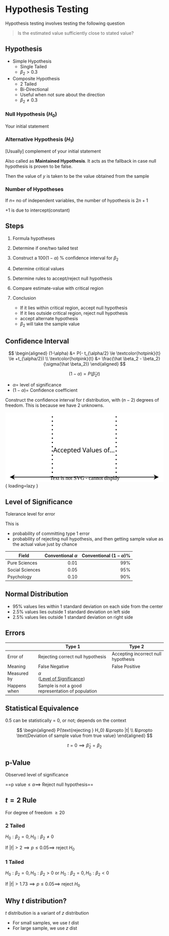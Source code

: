# Hypothesis Testing

Hypothesis testing involves testing the following question

> Is the estimated value sufficiently close to stated value?

## Hypothesis

- Simple Hypothesis
    - Single Tailed
    - $\beta_2 > 0.3$
- Composite Hypothesis
    - 2 Tailed
    - Bi-Directional
    - Useful when not sure about the direction
    - $\beta_2 \ne 0.3$

### Null Hypothesis $(H_0)$

Your initial statement

### Alternative Hypothesis $(H_1)$

[Usually] complement of your initial statement

Also called as **Maintained Hypothesis**. It acts as the fallback in case null hypothesis is proven to be false.

Then the value of $y$ is taken to be the value obtained from the sample

### Number of Hypotheses

If $n =$ no of independent variables, the number of hypothesis is $2n + 1$

$+1$ is due to intercept(constant)

## Steps

1. Formula hypotheses

2. Determine if one/two tailed test

3. Construct a $100(1-\alpha) \ \%$ confidence interval for $\beta_2$

4. Determine critical values

5. Determine rules to accept/reject null hypothesis

6. Compare estimate-value with critical region

7. Conclusion

     - If it lies within critical region, accept null hypothesis
     - If it lies outside critical region, reject null hypothesis
     - accept alternate hypothesis
     - $\beta_2$ will take the sample value

## Confidence Interval

$$
\begin{aligned}
(1-\alpha)
&= P(- t_{\alpha/2} \le
\textcolor{hotpink}{t}
\le +t_{\alpha/2}) \\
\textcolor{hotpink}{t}
&= \frac{\hat \beta_2 - \beta_2}{\sigma(\hat \beta_2)}
\end{aligned}
$$

$$
(1-\alpha) =
P(\hat \beta_2  t)
$$

- $\alpha =$ level of significance
- $(1-\alpha) =$ Confidence coefficient

Construct the confidence interval for $t$ distribution, with $(n-2)$ degrees of freedom.
This is because we have 2 unknowns.

![confidence](assets/confidence.svg){ loading=lazy }

## Level of Significance

Tolerance level for error

This is

- probability of committing type 1 error
- probability of rejecting null hypothesis, and then getting sample value as the actual value just by chance

| Field           | Conventional $\alpha$ | Conventional $(1 - \alpha) \%$ |
| --------------- | --------------------: | -----------------------------: |
| Pure Sciences   |                  0.01 |                            99% |
| Social Sciences |                  0.05 |                            95% |
| Psychology      |                  0.10 |                            90% |

## Normal Distribution

- $95 \%$ values lies within 1 standard deviation on each side from the center
- $2.5 \%$ values lies outside 1 standard deviation on left side
- $2.5 \%$ values lies outside 1 standard deviation on right side

## Errors

|              | Type 1                                                       | Type 2                              |
| ------------ | ------------------------------------------------------------ | ----------------------------------- |
| Error of     | Rejecting correct null hypothesis                            | Accepting incorrect null hypothesis |
| Meaning      | False Negative                                               | False Positive                      |
| Measured by  | $\alpha$<br />([Level of Significance](#Level-of-Significance)) |                                     |
| Happens when | Sample is not a good representation of population            |                                     |

## Statistical Equivalence

0.5 can be statistically = 0, or not; depends on the context

$$
\begin{aligned}
P(\text{rejecting } H_0)
&\propto |t| \\
&\propto \text{Deviation of sample value from true value}
\end{aligned}
$$

$$
t = 0 \implies \hat \beta_2 = \beta_2
$$

## p-Value

Observed level of significance

==$\text{p value} \le \alpha \implies$ Reject null hypothesis==

## $t=2$ Rule

For degree of freedom $\ge 20$

### 2 Tailed
$H_0: \beta_2 = 0, H_0: \beta_2 \ne 0$ 

If $|t| > 2 \implies p \le 0.05 \implies$ reject $H_0$

### 1 Tailed

$H_0: \beta_2 = 0, H_0: \beta_2 > 0$ or $H_0: \beta_2 = 0, H_0: \beta_2 < 0$ 

If $|t| > 1.73 \implies p \le 0.05 \implies$ reject $H_0$

## Why $t$ distribution?

$t$ distribution is a variant of $z$ distribution

- For small samples, we use $t$ dist
- For large sample, we use $z$ dist
